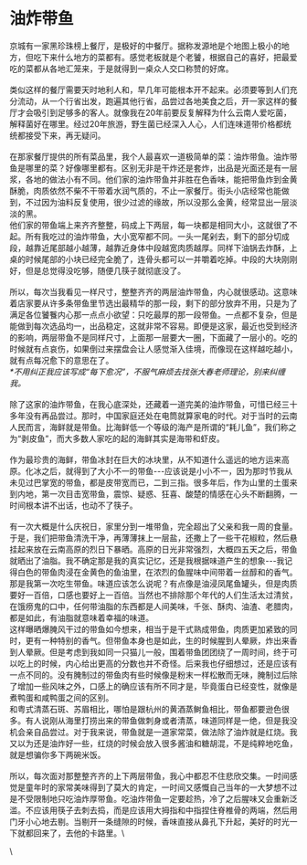 # 油炸带鱼

京城有一家黑珍珠榜上餐厅，是极好的中餐厅。据称发源地是个地图上极小的地方，但吃下来什么地方的菜都有。感觉老板就是个老饕，根据自己的喜好，把最爱吃的菜都从各地汇笼来，于是就得到一桌众人交口称赞的好席。\
\
类似这样的餐厅需要天时地利人和，早几年可能根本开不起来。必须要等到人们充分流动，从一个行省出发，跑遍其他行省，品尝过各地美食之后，开一家这样的餐厅才会吸引到足够多的客人。就像我在20年前要反复解释为什么云南人爱吃菌，解释菌好在哪里。经过20年旅游，野生菌已经深入人心，人们连味道带价格都统统都接受下来，再无疑问。\
\
在那家餐厅提供的所有菜品里，我个人最喜欢一道极简单的菜：油炸带鱼。油炸带鱼是哪里的菜？好像哪里都有。区别无非是干炸还是套炸，出品是光面还是有一层浆，各地的做法小有不同。他们家的油炸带鱼并非胜在色香味，能把带鱼炸到金黄酥脆，肉质依然不柴不干带着水润气质的，不止一家餐厅。街头小店经常也能做到，不过因为油料反复使用，很少过滤的缘故，所以没那么金黄，经常显出一层淡淡的黑。\
他们家的带鱼端上来齐齐整整，码成上下两层，每一块都是相同大小，这就很了不起。所有我吃过的油炸带鱼，大小宽窄都不同。一头一尾剁去，剩下的部分切成段，越靠近尾部越小越薄，越靠近身体中段越宽肉质越厚。同样下油锅去炸酥，上桌的时候尾部的小块已经完全脆了，连骨头都可以一并嚼着吃掉。中段的大块刚刚好，但是总觉得没吃够，随便几筷子就彻底没了。\
\
所以，每次当我看见一样尺寸，整整齐齐的两层油炸带鱼，内心就很感动。这意味着店家要从许多条带鱼里节选出最精华的那一段，剩下的部分放弃不用，只是为了满足各位饕餮内心那一点点小欲望：只吃最厚的那一段带鱼。一点都不复杂，但是能做到每次选品均一，出品稳定，这就非常不容易。即便是这家，最近也受到经济的影响，两层带鱼不是同样尺寸，上面那一层要大一圈，下面藏了一层小的。吃的时候就有点哀伤，如果倒过来摆盘会让人感觉渐入佳境，而像现在这样越吃越小，就有点每况愈下的意思在了。\
_\*不用纠正我应该写成“每下愈况”，不服气麻烦去找张大春老师理论，别来纠缠我。_\
\
除了这家的油炸带鱼，在我心底深处，还藏着一道完美的油炸带鱼，可惜已经三十多年没有再品尝过。那时，中国家庭还处在电筒就算家电的时代。对于当时的云南人民而言，海鲜就是带鱼。比海鲜低一个等级的海产是所谓的“耗儿鱼”，我们称之为“剥皮鱼”，而大多数人家吃的起的海鲜其实是海带和虾皮。\
\
作为最珍贵的海鲜，带鱼冰封在巨大的冰块里，从不知道什么遥远的地方运来高原。化冰之后，就得到了大小不一的带鱼---应该说是小小不一，因为那时节我从未见过巴掌宽的带鱼，都是皮带宽而已，二到三指。很多年后，作为山里的土蛋来到内地，第一次目击宽带鱼，震惊、疑惑、狂喜、酸楚的情感在心头不断翻腾，一时间根本讲不出话，也动不了筷子。\
\
有一次大概是什么庆祝日，家里分到一堆带鱼，完全超出了父亲和我一周的食量。于是，我们把带鱼清洗干净，再薄薄抹上一层盐，还撒上了一些干花椒粒，然后悬挂起来放在云南高原的烈日下暴晒。高原的日光非常强烈，大概四五天之后，带鱼就晒出了油脂。我不确定那是我的真实记忆，还是我根据味道产生的想象---我记得白色的带鱼肉浸在金黄色的鱼油里，在浓烈的鱼腥味中间带着一丝醇和的香气。\
那是我第一次吃生带鱼。味道应该怎么说呢？有点像是油浸凤尾鱼罐头，但是肉质要好一百倍，口感也要好上一百倍。当然也不排除那个年代的人们生活太过清贫，在饿痨鬼的口中，任何带油脂的东西都是人间美味，千张、酥肉、油渣、老腊肉，都是如此，有油脂就意味着幸福的味道。\
这样曝晒爆腌风干过的带鱼如今想来，相当于是干式熟成带鱼，肉质更加紧致的同时，更有一种特别的香气。但带鱼本身也是如此，生的时候腥到人晕厥，炸出来香到人晕厥。但是考虑到我如同一只猫儿一般，围着带鱼团团绕了一周时间，终于可以吃上的时候，内心给出更高的分数也并不奇怪。后来我也仔细想过，还是应该有一点不同的。没有腌制过的带鱼肉有些时候像是粉末一样松散而无味，腌制过后除了增加一些风味之外，口感上的确应该有所不同才是，毕竟蛋白已经变性，就像是煮鸭蛋和咸鸭蛋之间的区别。\
和粤式清蒸石斑、苏眉相比，哪怕是跟杭州的黄酒蒸鲥鱼相比，带鱼都要逊色很多。有人说刚从海里打捞出来的带鱼做刺身或者清蒸，味道同样是一绝，但是我没机会亲自品尝过。对于我来说，带鱼就是一道家常菜，做法除了油炸就是红烧。我又以为还是油炸好一些，红烧的时候会放入很多酱油和糖胡混，不是纯粹地吃鱼，就是想骗你多下两碗米饭。\
\
所以，每次面对那整整齐齐的上下两层带鱼，我心中都忍不住悲欣交集。一时间感觉是童年时的家常美味得到了莫大的肯定，一时间又感慨自己当年的一大梦想不过是不受限制地只吃油炸厚带鱼。吃油炸带鱼一定要趁热，冷了之后腥味又会重新泛滥。不应该用筷子去刺去捣，而是应该用大拇指和中指捏住脊椎骨的两端，然后用门牙小心地去剔。当剔开一条缝隙的时候，香味直接从鼻孔下升起，美好的时光一下就都回来了，去他的卡路里。\


\
